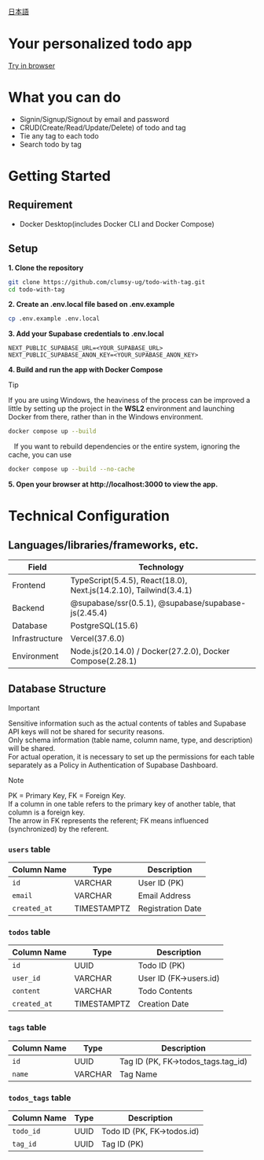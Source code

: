 [日本語](./README.md)

# Your personalized todo app

[Try in browser](https://todo-with-tag.vercel.app/)

# What you can do
- Signin/Signup/Signout by email and password
- CRUD(Create/Read/Update/Delete) of todo and tag 
- Tie any tag to each todo
- Search todo by tag

# Getting Started

## Requirement
- Docker Desktop(includes Docker CLI and Docker Compose)

## Setup

**1. Clone the repository**
```bash
git clone https://github.com/clumsy-ug/todo-with-tag.git
cd todo-with-tag
```

**2. Create an .env.local file based on .env.example**
```bash
cp .env.example .env.local
```

**3. Add your Supabase credentials to .env.local**
```
NEXT_PUBLIC_SUPABASE_URL=<YOUR_SUPABASE_URL>
NEXT_PUBLIC_SUPABASE_ANON_KEY=<YOUR_SUPABASE_ANON_KEY>
```

**4. Build and run the app with Docker Compose**

> [!TIP]
> If you are using Windows, the heaviness of the process can be improved a little by setting up the project in the **WSL2** environment and launching Docker from there, rather than in the Windows environment.

```bash
docker compose up --build
```

&nbsp;&nbsp;&nbsp;If you want to rebuild dependencies or the entire system, ignoring the cache, you can use
```bash
docker compose up --build --no-cache
```

**5. Open your browser at http://localhost:3000 to view the app.**

# Technical Configuration

## Languages/libraries/frameworks, etc.

| Field          | Technology                                                           |
| -------------  | -------------------------------------------------------------------- |
| Frontend       | TypeScript(5.4.5), React(18.0), Next.js(14.2.10), Tailwind(3.4.1)    |
| Backend        | @supabase/ssr(0.5.1), @supabase/supabase-js(2.45.4)                  |
| Database       | PostgreSQL(15.6)                                                     |
| Infrastructure | Vercel(37.6.0)                                                       |
| Environment    | Node.js(20.14.0) / Docker(27.2.0), Docker Compose(2.28.1)            |

## Database Structure

> [!IMPORTANT]
> Sensitive information such as the actual contents of tables and Supabase API keys will not be shared for security reasons. <br>
Only schema information (table name, column name, type, and description) will be shared.<br>
For actual operation, it is necessary to set up the permissions for each table separately as a Policy in Authentication of Supabase Dashboard.

> [!NOTE]
> PK = Primary Key, FK = Foreign Key.<br>
If a column in one table refers to the primary key of another table, that column is a foreign key.<br>
The arrow in FK represents the referent; FK means influenced (synchronized) by the referent.

### `users` table

| Column Name  | Type        | Description       |
| ------------ | ----------- | ----------------- |
| `id`         | VARCHAR     | User ID (PK)      |
| `email`      | VARCHAR     | Email Address     |
| `created_at` | TIMESTAMPTZ | Registration Date |


### `todos` table

| Column Name  | Type        | Description            |
| ------------ | ----------- | ---------------------- |
| `id`         | UUID        | Todo ID (PK)           |
| `user_id`    | VARCHAR     | User ID (FK->users.id) |
| `content`    | VARCHAR     | Todo Contents          |
| `created_at` | TIMESTAMPTZ | Creation Date          |

### `tags` table

| Column Name | Type    | Description                        |
| ----------- | ------- | ---------------------------------- |
| `id`        | UUID    | Tag ID (PK, FK->todos_tags.tag_id) |
| `name`      | VARCHAR | Tag Name                           |

### `todos_tags` table

| Column Name | Type | Description                |
| ----------- | ---- | -------------------------- |
| `todo_id`   | UUID | Todo ID (PK, FK->todos.id) |
| `tag_id`    | UUID | Tag ID (PK)                |
